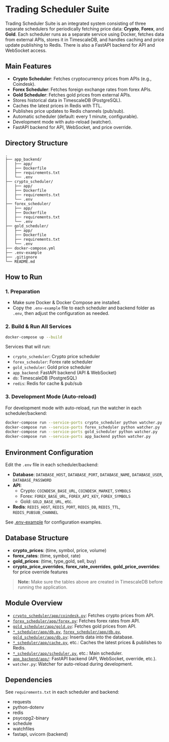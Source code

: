 # Trading Scheduler Suite

Trading Scheduler Suite is an integrated system consisting of three separate schedulers for periodically fetching price data: **Crypto**, **Forex**, and **Gold**. Each scheduler runs as a separate service using Docker, fetches data from external APIs, stores it in TimescaleDB, and handles caching and price update publishing to Redis. There is also a FastAPI backend for API and WebSocket access.

## Main Features

- **Crypto Scheduler**: Fetches cryptocurrency prices from APIs (e.g., Coindesk).
- **Forex Scheduler**: Fetches foreign exchange rates from forex APIs.
- **Gold Scheduler**: Fetches gold prices from external APIs.
- Stores historical data in TimescaleDB (PostgreSQL).
- Caches the latest prices in Redis with TTL.
- Publishes price updates to Redis channels (pub/sub).
- Automatic scheduler (default: every 1 minute, configurable).
- Development mode with auto-reload (watcher).
- FastAPI backend for API, WebSocket, and price override.

## Directory Structure

```
.
├── app_backend/
│   ├── app/
│   ├── Dockerfile
│   ├── requirements.txt
│   └── .env
├── crypto_scheduler/
│   ├── app/
│   ├── Dockerfile
│   ├── requirements.txt
│   └── .env
├── forex_scheduler/
│   ├── app/
│   ├── Dockerfile
│   ├── requirements.txt
│   └── .env
├── gold_scheduler/
│   ├── app/
│   ├── Dockerfile
│   ├── requirements.txt
│   └── .env
├── docker-compose.yml
├── .env-example
├── .gitignore
└── README.md
```

## How to Run

### 1. Preparation

- Make sure Docker & Docker Compose are installed.
- Copy the `.env-example` file to each scheduler and backend folder as `.env`, then adjust the configuration as needed.

### 2. Build & Run All Services

```sh
docker-compose up --build
```

Services that will run:
- `crypto_scheduler`: Crypto price scheduler
- `forex_scheduler`: Forex rate scheduler
- `gold_scheduler`: Gold price scheduler
- `app_backend`: FastAPI backend (API & WebSocket)
- `db`: TimescaleDB (PostgreSQL)
- `redis`: Redis for cache & pub/sub

### 3. Development Mode (Auto-reload)

For development mode with auto-reload, run the watcher in each scheduler/backend:

```sh
docker-compose run --service-ports crypto_scheduler python watcher.py
docker-compose run --service-ports forex_scheduler python watcher.py
docker-compose run --service-ports gold_scheduler python watcher.py
docker-compose run --service-ports app_backend python watcher.py
```

## Environment Configuration

Edit the `.env` file in each scheduler/backend:

- **Database**: `DATABASE_HOST`, `DATABASE_PORT`, `DATABASE_NAME`, `DATABASE_USER`, `DATABASE_PASSWORD`
- **API**:
  - Crypto: `COINDESK_BASE_URL`, `COINDESK_MARKET`, `SYMBOLS`
  - Forex: `FOREX_BASE_URL`, `FOREX_API_KEY`, `FOREX_SYMBOLS`
  - Gold: `GOLD_BASE_URL`, etc.
- **Redis**: `REDIS_HOST`, `REDIS_PORT`, `REDIS_DB`, `REDIS_TTL`, `REDIS_PUBSUB_CHANNEL`

See [.env-example](.env-example) for configuration examples.

## Database Structure

- **crypto_prices**: (time, symbol, price, volume)
- **forex_rates**: (time, symbol, rate)
- **gold_prices**: (time, type_gold, sell, buy)
- **crypto_price_overrides**, **forex_rate_overrides**, **gold_price_overrides**: for price override features

> **Note:** Make sure the tables above are created in TimescaleDB before running the application.

## Module Overview

- [`crypto_scheduler/app/coindesk.py`](crypto_scheduler/app/coindesk.py): Fetches crypto prices from API.
- [`forex_scheduler/app/forex.py`](forex_scheduler/app/forex.py): Fetches forex rates from API.
- [`gold_scheduler/app/gold.py`](gold_scheduler/app/gold.py): Fetches gold prices from API.
- [`*_scheduler/app/db.py`](crypto_scheduler/app/db.py), [`forex_scheduler/app/db.py`](forex_scheduler/app/db.py), [`gold_scheduler/app/db.py`](gold_scheduler/app/db.py): Inserts data into the database.
- [`*_scheduler/app/cache.py`](crypto_scheduler/app/cache.py), etc.: Caches the latest prices & publishes to Redis.
- [`*_scheduler/app/scheduler.py`](crypto_scheduler/app/scheduler.py), etc.: Main scheduler.
- [`app_backend/app/`](app_backend/app/): FastAPI backend (API, WebSocket, override, etc.).
- `watcher.py`: Watcher for auto-reload during development.

## Dependencies

See `requirements.txt` in each scheduler and backend:

- requests
- python-dotenv
- redis
- psycopg2-binary
- schedule
- watchfiles
- fastapi, uvicorn (backend)
